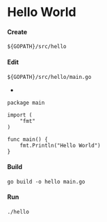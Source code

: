 # Hello World

#### Create

    ${GOPATH}/src/hello

#### Edit

    ${GOPATH}/src/hello/main.go

-

	package main

	import (
		"fmt"
	)

	func main() {
		fmt.Println("Hello World")
	}

#### Build

    go build -o hello main.go

#### Run

    ./hello
